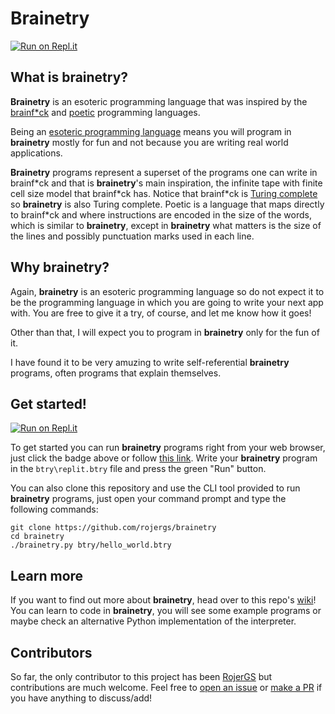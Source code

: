 # Brainetry

[![Run on Repl.it](https://repl.it/badge/github/rojergs/brainetry)][replit]

## What is brainetry?

**Brainetry** is an esoteric programming language that was inspired by the [brainf*ck] and [poetic] programming languages.

Being an [esoteric programming language] means you will program in **brainetry** mostly for fun and not because you are writing real world applications.

**Brainetry** programs represent a superset of the programs one can write in brainf\*ck and that is **brainetry**'s main inspiration, the infinite tape with finite cell size model that brainf\*ck has.
Notice that brainf\*ck is [Turing complete] so **brainetry** is also Turing complete.
Poetic is a language that maps directly to brainf\*ck and where instructions are encoded in the size of the words, which is similar to **brainetry**, except in **brainetry** what matters is the size of the lines and possibly punctuation marks used in each line.

## Why brainetry?

Again, **brainetry** is an esoteric programming language so do not expect it to be the programming language in which you are going to write your next app with. You are free to give it a try, of course, and let me know how it goes!

Other than that, I will expect you to program in **brainetry** only for the fun of it.

I have found it to be very amuzing to write self-referential **brainetry** programs, often programs that explain themselves.

## Get started!

[![Run on Repl.it](https://repl.it/badge/github/rojergs/brainetry)][replit]

To get started you can run **brainetry** programs right from your web browser, just click the badge above or follow [this link][replit]. Write your **brainetry** program in the `btry\replit.btry` file and press the green "Run" button.

You can also clone this repository and use the CLI tool provided to run **brainetry** programs, just open your command prompt and type the following commands:

```
git clone https://github.com/rojergs/brainetry
cd brainetry
./brainetry.py btry/hello_world.btry
```

## Learn more

If you want to find out more about **brainetry**, head over to this repo's [wiki]! You can learn to code in **brainetry**, you will see some example programs or maybe check an alternative Python implementation of the interpreter.

## Contributors

So far, the only contributor to this project has been [RojerGS] but contributions are much welcome. Feel free to [open an issue] or [make a PR] if you have anything to discuss/add!

[replit]: https://repl.it/github/rojergs/brainetry
[brainf*ck]: https://esolangs.org/wiki/Brainfuck
[poetic]: https://mcaweb.matc.edu/winslojr/vicom128/final/
[turing complete]: https://en.wikipedia.org/wiki/Turing_completeness
[esoteric programming language]: https://esolangs.org/wiki/Esoteric_programming_language
[RojerGS]: https://github.com/RojerGS
[open an issue]: https://github.com/RojerGS/Brainetry/issues/new
[make a PR]: https://github.com/RojerGS/Brainetry/compare
[wiki]: ./wiki